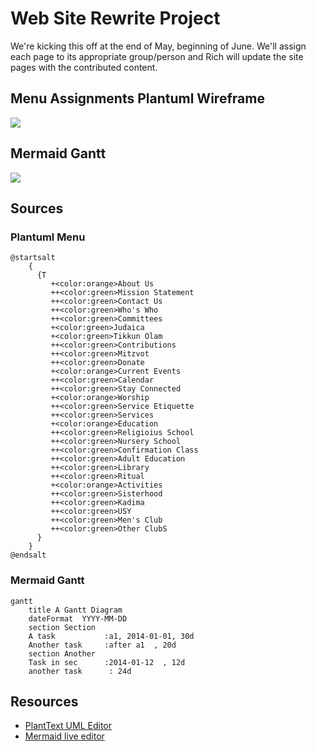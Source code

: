 # Web Site Rewrite Project

We're kicking this off at the end of May, beginning of June. We'll assign each page to its appropriate group/person and Rich will update the site pages with the contributed content.

## Menu Assignments Plantuml Wireframe


![](https://www.plantuml.com/plantuml/svg/XPJTJiCm38NlUOhSSS4R83HjAhlXRnBTD77ffMQrbYRWE9K6ujtnVf10p5qkt4hvP9zpcdIS1LWo1BbmkZxtLP_puukkgnkVGkBhn13NE9giKX6toB-07sBDY77qI3bJYguM4EmmYabMAGhumMRBDbrcftMWITUH26B-B_b0t9K6o8ErFQVDfaGt2z0DAcLQ5L5ZGyxbeq-stziKDH8psQemQrnksckrfrGGC3R09g31RvqgZkW56tFSCd5kwSrkWzoJHpSLUYyeVuIV94zyWEEeQLCyxB8pMpnZe3KbAjdLlaqfcEHJuOoyFOUf_rVYRZ_LLG6o7UYaAK5JFwlnWLOClBKza1G8ziNnGZq9eQsafYp8wginaNjeg0DpUr6_sCSJezwbAfILYSoaHTuZzP7vkZZKiPwvtM_Y6m00)

## Mermaid Gantt



[![](https://mermaid.ink/img/eyJjb2RlIjoiZ2FudHRcbiAgICB0aXRsZSBBIEdhbnR0IERpYWdyYW1cbiAgICBkYXRlRm9ybWF0ICBZWVlZLU1NLUREXG4gICAgc2VjdGlvbiBTZWN0aW9uXG4gICAgQSB0YXNrICAgICAgICAgICA6YTEsIDIwMTQtMDEtMDEsIDMwZFxuICAgIEFub3RoZXIgdGFzayAgICAgOmFmdGVyIGExICAsIDIwZFxuICAgIHNlY3Rpb24gQW5vdGhlclxuICAgIFRhc2sgaW4gc2VjICAgICAgOjIwMTQtMDEtMTIgICwgMTJkXG4gICAgYW5vdGhlciB0YXNrICAgICAgOiAyNGQiLCJtZXJtYWlkIjp7InRoZW1lIjoiZGVmYXVsdCJ9LCJ1cGRhdGVFZGl0b3IiOmZhbHNlfQ)](https://mermaid-js.github.io/mermaid-live-editor/#/edit/eyJjb2RlIjoiZ2FudHRcbiAgICB0aXRsZSBBIEdhbnR0IERpYWdyYW1cbiAgICBkYXRlRm9ybWF0ICBZWVlZLU1NLUREXG4gICAgc2VjdGlvbiBTZWN0aW9uXG4gICAgQSB0YXNrICAgICAgICAgICA6YTEsIDIwMTQtMDEtMDEsIDMwZFxuICAgIEFub3RoZXIgdGFzayAgICAgOmFmdGVyIGExICAsIDIwZFxuICAgIHNlY3Rpb24gQW5vdGhlclxuICAgIFRhc2sgaW4gc2VjICAgICAgOjIwMTQtMDEtMTIgICwgMTJkXG4gICAgYW5vdGhlciB0YXNrICAgICAgOiAyNGQiLCJtZXJtYWlkIjp7InRoZW1lIjoiZGVmYXVsdCJ9LCJ1cGRhdGVFZGl0b3IiOmZhbHNlfQ)


## Sources

### Plantuml Menu

```plantuml
@startsalt
    {
      {T
         +<color:orange>About Us
         ++<color:green>Mission Statement
         ++<color:green>Contact Us
         ++<color:green>Who's Who
         ++<color:green>Committees
         +<color:green>Judaica
         +<color:green>Tikkun Olam
         ++<color:green>Contributions
         ++<color:green>Mitzvot
         ++<color:green>Donate
         +<color:orange>Current Events
         ++<color:green>Calendar
         ++<color:green>Stay Connected
         +<color:orange>Worship
         ++<color:green>Service Etiquette
         ++<color:green>Services
         +<color:orange>Education
         ++<color:green>Religioius School
         ++<color:green>Nursery School
         ++<color:green>Confirmation Class
         ++<color:green>Adult Education
         ++<color:green>Library
         ++<color:green>Ritual
         +<color:orange>Activities
         ++<color:green>Sisterhood
         ++<color:green>Kadima
         ++<color:green>USY
         ++<color:green>Men's Club
         ++<color:green>Other ClubS
      }
    }
@endsalt

```
### Mermaid Gantt

```mermaid
gantt
    title A Gantt Diagram
    dateFormat  YYYY-MM-DD
    section Section
    A task           :a1, 2014-01-01, 30d
    Another task     :after a1  , 20d
    section Another
    Task in sec      :2014-01-12  , 12d
    another task      : 24d
```

## Resources

* [PlantText UML Editor](https://www.planttext.com/)
* [Mermaid live editor](https://mermaid-js.github.io/mermaid-live-editor/#/edit/eyJjb2RlIjoiZ2FudHRcbiAgICB0aXRsZSBBIEdhbnR0IERpYWdyYW1cbiAgICBkYXRlRm9ybWF0ICBZWVlZLU1NLUREXG4gICAgc2VjdGlvbiBTZWN0aW9uXG4gICAgQSB0YXNrICAgICAgICAgICA6YTEsIDIwMTQtMDEtMDEsIDMwZFxuICAgIEFub3RoZXIgdGFzayAgICAgOmFmdGVyIGExICAsIDIwZFxuICAgIHNlY3Rpb24gQW5vdGhlclxuICAgIFRhc2sgaW4gc2VjICAgICAgOjIwMTQtMDEtMTIgICwgMTJkXG4gICAgYW5vdGhlciB0YXNrICAgICAgOiAyNGQiLCJtZXJtYWlkIjp7InRoZW1lIjoiZGVmYXVsdCJ9fQ)